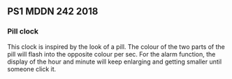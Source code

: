 ## PS1 MDDN 242 2018

### Pill clock

This clock is inspired by the look of a pill. The colour of the two parts of the pill will flash into the opposite colour per sec. For the alarm function, the display of the hour and minute will keep enlarging and getting smaller until someone click it.




